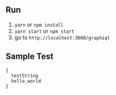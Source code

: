 ## Run
1. `yarn` or `npm install`
2. `yarn start` or `npm start`
3. go to `http://localhost:3000/graphiql`

## Sample Test

    {
      testString
      hello_world
    }
